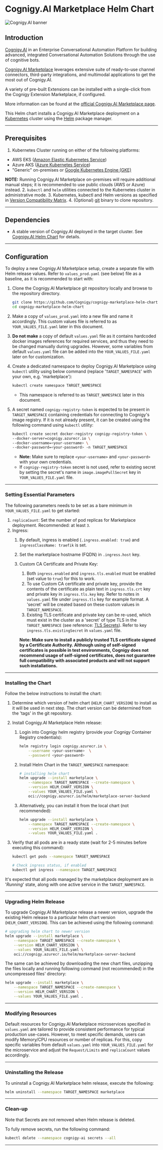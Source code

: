 # Cognigy.AI Marketplace Helm Chart

![Cognigy.AI banner](assets/cognigy-ai.png)

## Introduction

[Cognigy.AI](https://www.cognigy.com/) in an Enterprise Conversational Automation Platform for building advanced, integrated Conversational Automation Solutions through the use of cognitive bots.

[Cognigy.AI Marketplace](https://www.cognigy.com/platform/cognigy-marketplace) leverages extensive suite of ready-to-use channel connectors, third-party integrations, and multimodal applications to get the most out of Cognigy.AI.

A variety of pre-built Extensions can be installed with a single-click from the Cognigy Extension Marketplace, if configured.

More information can be found at the [official Cognigy.AI Marketplace page](https://www.cognigy.com/platform/cognigy-marketplace).

This Helm chart installs a Cognigy.AI Marketplace deployment on a [Kubernetes](https://kubernetes.io/) cluster using the [Helm](https://helm.sh/) package manager.

---

## Prerequisites
1. Kubernetes Cluster running on either of the following platforms:
  - AWS EKS ([Amazon Elastic Kubernetes Service](https://aws.amazon.com/eks/))
  - Azure AKS ([Azure Kubernetes Service](https://azure.microsoft.com/en-us/products/kubernetes-service))
  - "Generic" on-premises or [Google Kubernetes Engine (GKE)](https://cloud.google.com/kubernetes-engine)

**NOTE:** Running Cognigy.AI Marketplace on-premises will require additional manual steps; it is recommended to use public clouds (AWS or Azure) instead.
2. `kubectl` and `helm` utilities connected to the Kubernetes cluster in administrative mode.
3. Kubernetes, kubectl and Helm versions as specified in [Version Compatibility Matrix](https://docs.cognigy.com/ai/installation/version-compatibility-matrix/).
4. (Optional) [git](https://git-scm.com/) binary to clone repository.

---

## Dependencies

- A stable version of Cognigy.AI deployed in the target cluster. See [Cognigy.AI Helm Chart](https://github.com/Cognigy/cognigy-ai-helm-chart) for details.

---

## Configuration

To deploy a new Cognigy.AI Marketplace setup, create a separate file with Helm release values. Refer to `values_prod.yaml` (see below) file as a baseline, as it is recommended to start with:

1. Clone the Cognigy.AI Marketplace git repository locally and browse to the repository directory.

    ```bash
    git clone https://github.com/Cognigy/cognigy-marketplace-helm-chart.git
    cd cognigy-marketplace-helm-chart
    ```

2. Make a copy of `values_prod.yaml` into a new file and name it accordingly. This custom values file is referred to as `YOUR_VALUES_FILE.yaml` later in this document.
3. **Do not make** a copy of default `values.yaml` file as it contains hardcoded docker images references for required services, and thus they need to be changed manually during upgrades. However, some variables from default `values.yaml` file can be added into the `YOUR_VALUES_FILE.yaml` later on for customization.
4. Create a dedicated namespace to deploy Cognigy.AI Marketplace using `kubectl` utility using below command (replace '`TARGET_NAMESPACE`' with your own, e.g. 'marketplace'):

    ```bash
    kubectl create namespace TARGET_NAMESPACE
    ```

   - This namespace is referred to as `TARGET_NAMESPACE` later in this document.

5. A secret named `cognigy-registry-token` is expected to be present in `TARGET_NAMESPACE` containing credentials for connecting to Cognigy's image registry. If it is not already present, it can be created using the following command using `kubectl` utility:

    ```bash
    kubectl create secret docker-registry cognigy-registry-token \
    --docker-server=cognigy.azurecr.io \
    --docker-username=<your-username> \
    --docker-password=<your-password> -n TARGET_NAMESPACE
    ```

   - **Note:** Make sure to replace `<your-username>` and `<your-password>` with your own credentials.
   - If `cognigy-registry-token` secret is not used, refer to existing secret by setting the secret's name in `image.imagePullSecret` key in `YOUR_VALUES_FILE.yaml` file.

---

### Setting Essential Parameters

The following parameters needs to be set as a bare minimum in `YOUR_VALUES_FILE.yaml` to get started:

1. `replicaCount`: Set the number of pod replicas for Marketplace deployment. Recommended: at least `3`.
2. Ingress:
   1. By default, ingress is enabled (`.ingress.enabled: true`) and `ingressClassName: traefik` is set.
   2. Set the marketplace hostname (FQDN) in `.ingress.host` key.
   3. Custom CA Certificate and Private Key:
      1. Both `ingress.enabled` and `ingress.tls.enabled` must be enabled (set value to `true`) for this to work.
      2. To use Custom CA certificate and private key, provide the contents of the certificate as plain text in `ingress.tls.crt` key and private key in `ingress.tls.key` key. Refer to notes in `values.yaml` file under `ingress.tls` key for example format. A 'secret' will be created based on these custom values in `TARGET_NAMESPACE`.
      3. Existing TLS certificate and private key can be re-used, which must exist in the cluster as a 'secret' of type TLS in the `TARGET_NAMESPACE` (see reference: [TLS Secrets](https://kubernetes.io/docs/concepts/configuration/secret/#tls-secrets)). Refer to key `ingress.tls.existingSecret` in `values.yaml` file.

        **Note: Make sure to install a publicly trusted TLS certificate signed by a Certificate Authority. Although using of self-signed certificates is possible in test environments, Cognigy does not recommend usage of self-signed certificates, does not guarantee full compatibility with associated products and will not support such installations.**

---

### Installing the Chart

Follow the below instructions to install the chart:

1. Determine which version of helm chart (`HELM_CHART_VERSION`) to install as it will be used in next step. The chart version can be determined from the 'tags' in the git repository.
2. Install Cognigy.AI Marketplace Helm release:
   1. Login into Cognigy helm registry (provide your Cognigy Container Registry credentials):

        ```bash
        helm registry login cognigy.azurecr.io \
            --username <your-username>  \
            --password <your-password>
        ```

   2. Install Helm Chart in the `TARGET_NAMESPACE` namespace:

        ```bash
        # installing helm chart
        helm upgrade --install marketplace \
            --namespace TARGET_NAMESPACE --create-namespace \
            --version HELM_CHART_VERSION \
            --values YOUR_VALUES_FILE.yaml \
            oci://cognigy.azurecr.io/helm/marketplace-server-backend
        ```

   3. Alternatively, you can install it from the local chart (not recommended):

        ```bash
        helm upgrade --install marketplace \
            --namespace TARGET_NAMESPACE --create-namespace \
            --version HELM_CHART_VERSION \
            --values YOUR_VALUES_FILE.yaml .
        ```

3. Verify that all pods are in a ready state (wait for 2-5 minutes before executing this command):

    ```bash
    kubectl get pods --namespace TARGET_NAMESPACE

    # Check ingress status, if enabled
    kubectl get ingress --namespace TARGET_NAMESPACE
    ```

It's expected that all pods managed by the marketplace deployment are in '*Running*' state, along with one active service in the `TARGET_NAMESPACE`.

---

### Upgrading Helm Release

To upgrade Cognigy.AI Marketplace release a newer version, upgrade the existing Helm release to a particular helm chart version (`HELM_CHART_VERSION`). This can be achieved using the following command:

```bash
# upgrading helm chart to newer version
helm upgrade --install marketplace \
    --namespace TARGET_NAMESPACE --create-namespace \
    --version HELM_CHART_VERSION \
    --values YOUR_VALUES_FILE.yaml \
    oci://cognigy.azurecr.io/helm/marketplace-server-backend
```

The same can be achieved by downloading the new chart files, unzipping the files locally and running following command (not recommended) in the uncompressed files' directory:

```bash
helm upgrade --install marketplace \
    --namespace TARGET_NAMESPACE --create-namespace \
    --version HELM_CHART_VERSION \
    --values YOUR_VALUES_FILE.yaml .
```

---

### Modifying Resources

Default resources for Cognigy.AI Marketplace microservices specified in `values.yaml` are tailored to provide consistent performance for typical production use-cases. However, to meet specific demands, users can modify Memory/CPU resources or number of replicas. For this, copy specific variables from default `values.yaml` into `YOUR_VALUES_FILE.yaml` for the microservice and adjust the `Request/Limits` and `replicaCount` values accordingly.

---

### Uninstalling the Release

To uninstall a Cognigy.AI Marketplace helm release, execute the following:

```bash
helm uninstall --namespace TARGET_NAMESPACE marketplace
```

---

### Clean-up

Note that Secrets are not removed when Helm release is deleted.

To fully remove secrets, run the following command:

```bash
kubectl delete --namespace cognigy-ai secrets --all
```

---
